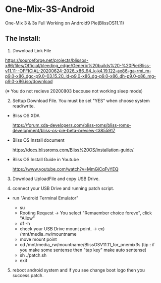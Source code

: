 # One-Mix-3S-Android
One-Mix 3 &amp; 3s Full Working on Android9 Pie(BlissOS11.11)  

## The Install:

1. Download Link File

https://sourceforge.net/projects/blissos-x86/files/Official/bleeding_edge/Generic%20builds%20-%20Pie/Bliss-v11.11--OFFICIAL-20200624-2026_x86_64_k-k4.19.122-ax86-ga-rmi_m-p9.0-x86_dgc-p9.0-03.15.20_ld-p9.0-x86_dg-p9.0-x86_dh-p9.0-x86_mg-p9.0-x86.iso/download

(※ You do not recieve 20200803 becouse not working sleep mode)

2. Settup Download File. You must be set "YES" when choose system read/write.

   
- Bliss OS XDA

   https://forum.xda-developers.com/bliss-roms/bliss-roms-development/bliss-os-pie-beta-preview-t3855917
   
- Bliss OS Install document

   https://docs.blissroms.com/Bliss%20OS/installation-guide/
   
- Bliss OS Install Guide in Youtube

   https://www.youtube.com/watch?v=MmGiCqFvYEQ

3. Download UploadFile and copy USB Drive.


4. connect your USB Drive and running patch script.

- run "Android Terminal Emulator"

  * su
  * Rooting Request -> You select "Remaember choice foreve", click "Allow"
  * df -h 
  * check your USB Drive mount point.  -> ex) /mnt/media_rw/mountname
  * move mount point
  * cd /mnt/media_rw/mountname/BlissOSV11.11_for_onemix3s (tip : if you make some sentense then "tap key" make auto sentense)
  * sh ./patch.sh
  * exit
   
5. reboot android system and if you see change boot logo then you success patch.
   
